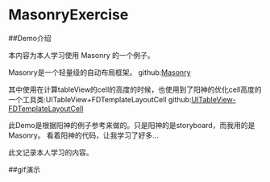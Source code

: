 # MasonryExercise
##Demo介绍

本内容为本人学习使用 Masonry 的一个例子。

Masonry是一个轻量级的自动布局框架。
github:[Masonry](https://github.com/SnapKit/Masonry)

其中使用在计算tableView的cell的高度的时候，也使用到了阳神的优化cell高度的一个工具类:UITableView+FDTemplateLayoutCell
github:[UITableView-FDTemplateLayoutCell](https://github.com/forkingdog/UITableView-FDTemplateLayoutCell)

此Demo是根据阳神的例子参考来做的。只是阳神的是storyboard，而我用的是 Masonry。
看着阳神的代码，让我学习了好多...

此文记录本人学习的内容。

##gif演示
